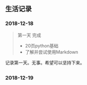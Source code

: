 ## 生活记录
### 2018-12-18
> 第一天  完成  
> - 20页python基础
> - 了解并尝试使用Markdown 

记录第一天。无事。希望可以坚持下来。

## 
### 2018-12-19